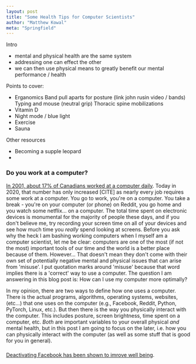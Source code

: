 ```yaml
---
layout: post
title: "Some Health Tips for Computer Scientists"
author: "Matthew Kowal"
meta: "Springfield"
--- 
```


Intro
- mental and physical health are the same system
- addressing one can effect the other
- we can then use physical means to greatly benefit our mental performance / health

Points to cover:
- Erganomics
    Band pull aparts for posture (link john rusin video / bands)
    Typing and mouse (neutral grip)
    Thoracic spine mobilizations
- Vitamin D
- Night mode / blue light
- Exercise
- Sauna

Other resources
- Becoming a supple leopard
- 

### Do you work at a computer?

[In 2001, about 17% of Canadians worked at a computer daily](https://www150.statcan.gc.ca/n1/pub/75-001-x/00501/5724-eng.html). Today in 2020, that number has only increased [CITE] as nearly every job requires some work at a computer. You go to work, you're on a computer. You take a break - you're on your computer (or phone) on Reddit, you go home and you watch some netflix... on a computer. The total time spent on electronic devices is monumental for the majority of people these days, and if you don't believe me, try recording your screen time on all of your devices and see how much time you *really* spend looking at screens. Before you ask why the heck I am bashing working computers when I myself am a computer scientist, let me be clear: computers are one of the most (if not the most) important tools of our time and the world is a better place because of them. However... That doesn't mean they don't come with their own set of potentially negative mental and physical issues that can arise from 'misuse'. I put quotation marks around 'misuse' because that word implies there is a 'correct' way to use a computer. The question I am answering in this blog post is: How can I use my computer more optimally? 

In my opinion, there are two ways to define how one uses a computer. There is the actual programs, algorithms, operating systems, websites, (etc...) that one uses on the computer (e.g., Facebook, Reddit, Python, PyTorch, Linux, etc.). But then there is the way you physically interact with the computer. This includes posture, screen brightness, time spent on a computer, etc. *Both* are important variables to your overall physical *and* mental health, but in this post I am going to focus on the later, i.e. how you can physically interact with the computer (as well as some stuff that is good for you in general). 

### 

[Deactivating Facebook has been shown to imrove well being](https://web.stanford.edu/~gentzkow/research/facebook.pdf).
